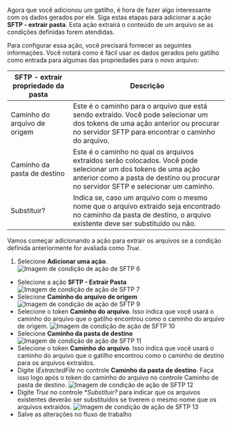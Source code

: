 Agora que você adicionou um gatilho, é hora de fazer algo interessante com os dados gerados por ele. Siga estas etapas para adicionar a ação **SFTP - extrair pasta**. Esta ação extrairá o conteúdo de um arquivo se as condições definidas forem atendidas.

Para configurar essa ação, você precisará fornecer as seguintes informações. Você notará como é fácil usar os dados gerados pelo gatilho como entrada para algumas das propriedades para o novo arquivo:

|SFTP - extrair propriedade da pasta|Descrição|
|---|---|
|Caminho do arquivo de origem|Este é o caminho para o arquivo que está sendo extraído. Você pode selecionar um dos tokens de uma ação anterior ou procurar no servidor SFTP para encontrar o caminho do arquivo.|
|Caminho da pasta de destino|Este é o caminho no qual os arquivos extraídos serão colocados. Você pode selecionar um dos tokens de uma ação anterior como a pasta de destino ou procurar no servidor SFTP e selecionar um caminho.|
|Substituir?|Indica se, caso um arquivo com o mesmo nome que o arquivo extraído seja encontrado no caminho da pasta de destino, o arquivo existente deve ser substituído ou não.|

Vamos começar adicionando a ação para extrair os arquivos se a condição definida anteriormente for avaliada como *True*.

1. Selecione **Adicionar uma ação**. ![Imagem de condição de ação de SFTP 6](./media/connectors-create-api-sftp/condition-6.png)
- Selecione a ação **SFTP - Extrair Pasta** ![Imagem de condição de ação de SFTP 7](./media/connectors-create-api-sftp/condition-7.png)
- Selecione **Caminho do arquivo de origem** ![Imagem de condição de ação de SFTP 9](./media/connectors-create-api-sftp/condition-9.png)
- Selecione o token **Caminho do arquivo**. Isso indica que você usará o caminho do arquivo que o gatilho encontrou como o caminho do arquivo de origem. ![Imagem de condição de ação de SFTP 10](./media/connectors-create-api-sftp/condition-10.png)
- Selecione **Caminho da pasta de destino** ![Imagem de condição de ação de SFTP 11](./media/connectors-create-api-sftp/condition-11.png)
- Selecione o token **Caminho do arquivo**. Isso indica que você usará o caminho do arquivo que o gatilho encontrou como o caminho de destino para os arquivos extraídos.
- Digite *\\ExtractedFile* no controle **Caminho da pasta de destino**. Faça isso logo após o token do caminho do arquivo no controle Caminho de pasta de destino. ![Imagem de condição de ação de SFTP 12](./media/connectors-create-api-sftp/condition-12.png)
- Digite *True* no controle **Substituir?* para indicar que os arquivos existentes deverão ser substituídos se tiverem o mesmo nome que os arquivos extraídos. ![Imagem de condição de ação de SFTP 13](./media/connectors-create-api-sftp/condition-13.png)
- Salve as alterações no fluxo de trabalho

<!---HONumber=AcomDC_0727_2016-->